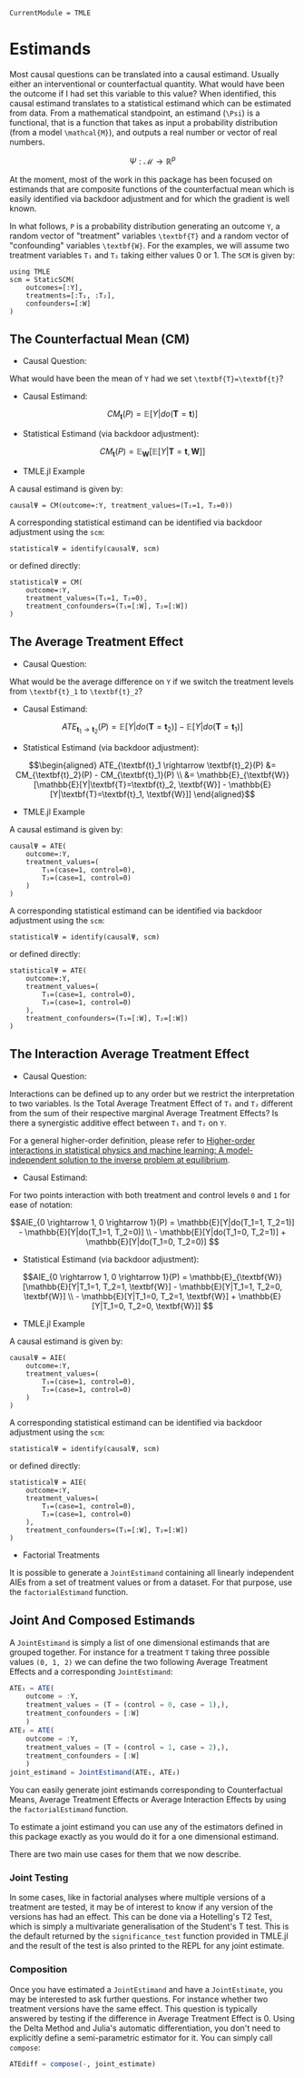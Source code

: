 ```@meta
CurrentModule = TMLE
```

# Estimands

Most causal questions can be translated into a causal estimand. Usually either an interventional or counterfactual quantity. What would have been the outcome if I had set this variable to this value? When identified, this causal estimand translates to a statistical estimand which can be estimated from data. From a mathematical standpoint, an estimand (``\Psi``) is a functional, that is a function that takes as input a probability distribution (from a model ``\mathcal{M}``), and outputs a real number or vector of real numbers.

```math
\Psi: \mathcal{M} \rightarrow \mathbb{R}^p
```

At the moment, most of the work in this package has been focused on estimands that are composite functions of the counterfactual mean which is easily identified via backdoor adjustment and for which the gradient is well known.

In what follows, ``P`` is a probability distribution generating an outcome ``Y``, a random vector of "treatment" variables ``\textbf{T}`` and a random vector of "confounding" variables ``\textbf{W}``. For the examples, we will assume two treatment variables ``T₁`` and ``T₂`` taking either values 0 or 1. The ``SCM`` is given by:

```@example estimands
using TMLE
scm = StaticSCM(
    outcomes=[:Y], 
    treatments=[:T₁, :T₂], 
    confounders=[:W]
)
```

## The Counterfactual Mean (CM)

- Causal Question:

What would have been the mean of ``Y`` had we set ``\textbf{T}=\textbf{t}``?

- Causal Estimand:

```math
CM_{\textbf{t}}(P) = \mathbb{E}[Y|do(\textbf{T}=\textbf{t})]
```

- Statistical Estimand (via backdoor adjustment):

```math
CM_{\textbf{t}}(P) = \mathbb{E}_{\textbf{W}}[\mathbb{E}[Y|\textbf{T}=\textbf{t}, \textbf{W}]]
```

- TMLE.jl Example

A causal estimand is given by:

```@example estimands
causalΨ = CM(outcome=:Y, treatment_values=(T₁=1, T₂=0))
```

A corresponding statistical estimand can be identified via backdoor adjustment using the `scm`:

```@example estimands
statisticalΨ = identify(causalΨ, scm)
```

or defined directly:

```@example estimands
statisticalΨ = CM(
    outcome=:Y, 
    treatment_values=(T₁=1, T₂=0),
    treatment_confounders=(T₁=[:W], T₂=[:W])
)
```

## The Average Treatment Effect

- Causal Question:

What would be the average difference on ``Y`` if we switch the treatment levels from ``\textbf{t}_1`` to ``\textbf{t}_2``?

- Causal Estimand:

```math
ATE_{\textbf{t}_1 \rightarrow \textbf{t}_2}(P) = \mathbb{E}[Y|do(\textbf{T}=\textbf{t}_2)] - \mathbb{E}[Y|do(\textbf{T}=\textbf{t}_1)]
```

- Statistical Estimand (via backdoor adjustment):

```math
\begin{aligned}
ATE_{\textbf{t}_1 \rightarrow \textbf{t}_2}(P) &= CM_{\textbf{t}_2}(P) - CM_{\textbf{t}_1}(P) \\
&= \mathbb{E}_{\textbf{W}}[\mathbb{E}[Y|\textbf{T}=\textbf{t}_2, \textbf{W}] - \mathbb{E}[Y|\textbf{T}=\textbf{t}_1, \textbf{W}]]
\end{aligned}
```

- TMLE.jl Example

A causal estimand is given by:

```@example estimands
causalΨ = ATE(
    outcome=:Y, 
    treatment_values=(
        T₁=(case=1, control=0), 
        T₂=(case=1, control=0)
    )
)
```

A corresponding statistical estimand can be identified via backdoor adjustment using the `scm`:

```@example estimands
statisticalΨ = identify(causalΨ, scm)
```

or defined directly:

```@example estimands
statisticalΨ = ATE(
    outcome=:Y, 
    treatment_values=(
        T₁=(case=1, control=0), 
        T₂=(case=1, control=0)
    ),
    treatment_confounders=(T₁=[:W], T₂=[:W])
)
```

## The Interaction Average Treatment Effect

- Causal Question:

Interactions can be defined up to any order but we restrict the interpretation to two variables. Is the Total Average Treatment Effect of ``T₁`` and ``T₂`` different from the sum of their respective marginal Average Treatment Effects? Is there a synergistic additive effect between ``T₁`` and ``T₂`` on ``Y``.

For a general higher-order definition, please refer to [Higher-order interactions in statistical physics and machine learning: A model-independent solution to the inverse problem at equilibrium](https://arxiv.org/abs/2006.06010).

- Causal Estimand:

For two points interaction with both treatment and control levels ``0`` and ``1`` for ease of notation:

```math
AIE_{0 \rightarrow 1, 0 \rightarrow 1}(P) = \mathbb{E}[Y|do(T_1=1, T_2=1)] - \mathbb{E}[Y|do(T_1=1, T_2=0)]  \\
- \mathbb{E}[Y|do(T_1=0, T_2=1)] + \mathbb{E}[Y|do(T_1=0, T_2=0)] 
```

- Statistical Estimand (via backdoor adjustment):

```math
AIE_{0 \rightarrow 1, 0 \rightarrow 1}(P) = \mathbb{E}_{\textbf{W}}[\mathbb{E}[Y|T_1=1, T_2=1, \textbf{W}] - \mathbb{E}[Y|T_1=1, T_2=0, \textbf{W}]  \\
- \mathbb{E}[Y|T_1=0, T_2=1, \textbf{W}] + \mathbb{E}[Y|T_1=0, T_2=0, \textbf{W}]] 
```

- TMLE.jl Example

A causal estimand is given by:

```@example estimands
causalΨ = AIE(
    outcome=:Y, 
    treatment_values=(
        T₁=(case=1, control=0), 
        T₂=(case=1, control=0)
    )
)
```

A corresponding statistical estimand can be identified via backdoor adjustment using the `scm`:

```@example estimands
statisticalΨ = identify(causalΨ, scm)
```

or defined directly:

```@example estimands
statisticalΨ = AIE(
    outcome=:Y, 
    treatment_values=(
        T₁=(case=1, control=0), 
        T₂=(case=1, control=0)
    ),
    treatment_confounders=(T₁=[:W], T₂=[:W])
)
```

- Factorial Treatments

It is possible to generate a `JointEstimand` containing all linearly independent AIEs from a set of treatment values or from a dataset. For that purpose, use the `factorialEstimand` function.

## Joint And Composed Estimands

A `JointEstimand` is simply a list of one dimensional estimands that are grouped together. For instance for a treatment `T` taking three possible values ``(0, 1, 2)`` we can define the two following Average Treatment Effects and a corresponding `JointEstimand`:

```julia
ATE₁ = ATE(
    outcome = :Y, 
    treatment_values = (T = (control = 0, case = 1),),
    treatment_confounders = [:W]
    )
ATE₂ = ATE(
    outcome = :Y, 
    treatment_values = (T = (control = 1, case = 2),),
    treatment_confounders = [:W]
    )
joint_estimand = JointEstimand(ATE₁, ATE₂)
```

You can easily generate joint estimands corresponding to Counterfactual Means, Average Treatment Effects or Average Interaction Effects by using the `factorialEstimand` function.

To estimate a joint estimand you can use any of the estimators defined in this package exactly as you would do it for a one dimensional estimand.

There are two main use cases for them that we now describe.

### Joint Testing

In some cases, like in factorial analyses where multiple versions of a treatment are tested, it may be of interest to know if any version of the versions has had an effect. This can be done via a Hotelling's T2 Test, which is simply a multivariate generalisation of the Student's T test. This is the default returned by the `significance_test` function provided in TMLE.jl and the result of the test is also printed to the REPL for any joint estimate.

### Composition

Once you have estimated a `JointEstimand` and have a `JointEstimate`, you may be interested to ask further questions. For instance whether two treatment versions have the same effect. This question is typically answered by testing if the difference in Average Treatment Effect is 0. Using the Delta Method and Julia's automatic differentiation, you don't need to explicitly define a semi-parametric estimator for it. You can simply call `compose`:

```julia
ATEdiff = compose(-, joint_estimate)
```
